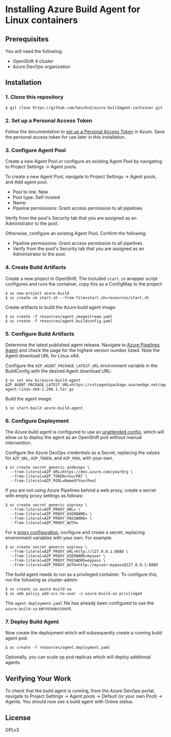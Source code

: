 # Installing Azure Build Agent for Linux containers

## Prerequisites

You will need the following:
- OpenShift 4 cluster
- Azure DevOps organization

## Installation

### 1. Clone this repository

```
$ git clone https://github.com/kevchu3/azure-buildagent-container.git
```

### 2. Set up a Personal Access Token

Follow the documentation to [set up a Personal Access Token] in Azure.  Save the personal access token for use later in this installation.

### 3. Configure Agent Pool

Create a new Agent Pool or configure an existing Agent Pool by navigating to Project Settings -> Agent pools.

To create a new Agent Pool, navigate to Project Settings -> Agent pools, and Add agent pool.

- Pool to link: New
- Pool type: Self-hosted
- Name: <your agent pool name>
- Pipeline permissions: Grant access permission to all pipelines

Verify from the pool's Security tab that you are assigned as an Administrator to the pool.

Otherwise, configure an existing Agent Pool.  Confirm the following:
- Pipeline permissions: Grant access permission to all pipelines
- Verify from the pool's Security tab that you are assigned as an Administrator to the pool.

### 4. Create Build Artifacts

Create a new project in OpenShift.  The included `start.sh` wrapper script configures and runs the container, copy this as a ConfigMap to the project:
```
$ oc new-project azure-build
$ oc create cm start-sh --from-file=start.sh=resources/start.sh
```

Create artifacts to build the Azure build agent image:

```
$ oc create -f resources/agent.imagestream.yaml
$ oc create -f resources/agent.buildconfig.yaml
```

### 5. Configure Build Artifacts

Determine the latest published agent release.  Navigate to [Azure Pipelines Agent] and check the page for the highest version number listed.  Note the Agent download URL for Linux x64.

Configure the `AZP_AGENT_PACKAGE_LATEST_URL` environment variable in the BuildConfig with the desired Agent download URL:

```
$ oc set env bc/azure-build-agent AZP_AGENT_PACKAGE_LATEST_URL=https://vstsagentpackage.azureedge.net/agent/2.206.1/vsts-agent-linux-x64-2.206.1.tar.gz
```

Build the agent image:

```
$ oc start-build azure-build-agent
```

### 6. Configure Deployment

The Azure build agent is configured to use an [unattended config], which will allow us to deploy the agent as an OpenShift pod without manual intervention.

Configure the Azure DevOps credentials as a Secret, replacing the values for `AZP_URL`, `AZP_TOKEN`, and `AZP_POOL` with your own.

```
$ oc create secret generic azdevops \
  --from-literal=AZP_URL=https://dev.azure.com/yourOrg \
  --from-literal=AZP_TOKEN=YourPAT \
  --from-literal=AZP_POOL=NameOfYourPool
```

If you are not using Azure Pipelines behind a web proxy, create a secret with empty proxy settings as follows:

```
$ oc create secret generic azproxy \
  --from-literal=AZP_PROXY_URL= \
  --from-literal=AZP_PROXY_USERNAME= \
  --from-literal=AZP_PROXY_PASSWORD= \
  --from-literal=AZP_PROXY_AUTH=
```

For a [proxy configuration], configure and create a secret, replacing environment variables with your own.  For example:

```
$ oc create secret generic azproxy \
  --from-literal=AZP_PROXY_URL=http://127.0.0.1:8888 \
  --from-literal=AZP_PROXY_USERNAME=myuser \
  --from-literal=AZP_PROXY_PASSWORD=mypass \
  --from-literal=AZP_PROXY_AUTH=http://myuser:mypass@127.0.0.1:8888
```

The build agent needs to run as a privileged container.  To configure this, run the following as cluster-admin:

```
$ oc create sa azure-build-sa
$ oc adm policy add-scc-to-user -z azure-build-sa privileged
```

The `agent.deployment.yaml` file has already been configured to use the `azure-build-sa` serviceaccount.

### 7. Deploy Build Agent

Now create the deployment which will subsequently create a running build agent pod.

```
$ oc create -f resources/agent.deployment.yaml
```

Optionally, you can scale up pod replicas which will deploy additional agents.

## Verifying Your Work

To check that the build agent is running, from the Azure DevOps portal, navigate to Project Settings -> Agent pools -> Default (or your own Pool) -> Agents.
You should now see a build agent with Online status.

## License
GPLv3

[set up a Personal Access Token]: https://docs.microsoft.com/en-us/azure/devops/pipelines/agents/v2-linux?view=azure-devops#authenticate-with-a-personal-access-token-pat
[proxy configuration]: https://docs.microsoft.com/en-us/azure/devops/pipelines/agents/proxy?view=azure-devops&tabs=unix
[Azure Pipelines Agent]: https://github.com/Microsoft/azure-pipelines-agent/releases
[unattended config]: https://docs.microsoft.com/en-us/azure/devops/pipelines/agents/v2-linux?view=azure-devops#unattended-config
